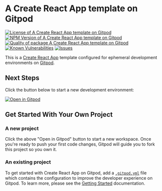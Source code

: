 # A Create React App template on Gitpod

<!--Badges-->

 [![License of A Create React App template on Gitpod](https://img.shields.io/github/license/hejny/seed.svg?style=flat)](https://github.com/hejny/seed/blob/main/LICENSE)
 [![NPM Version of A Create React App template on Gitpod](https://badge.fury.io/js/seed.svg)](https://www.npmjs.com/package/seed)
 [![Quality of package A Create React App template on Gitpod](https://packagequality.com/shield/seed.svg)](https://packagequality.com/#?package=seed)
 [![Known Vulnerabilities](https://snyk.io/test/github/hejny/seed/badge.svg)](https://snyk.io/test/github/hejny/seed)
 [![Issues](https://img.shields.io/github/issues/hejny/seed.svg?style=flat)](https://github.com/hejny/seed/issues)

<!--/Badges-->

This is a [Create React App](https://create-react-app.dev/) template configured for ephemeral development environments on [Gitpod](https://www.gitpod.io/).

## Next Steps

Click the button below to start a new development environment:

[![Open in Gitpod](https://gitpod.io/button/open-in-gitpod.svg)](https://gitpod.io/#https://github.com/gitpod-io/template-typescript-react)

## Get Started With Your Own Project

### A new project

Click the above "Open in Gitpod" button to start a new workspace. Once you're ready to push your first code changes, Gitpod will guide you to fork this project so you own it.

### An existing project

To get started with Create React App on Gitpod, add a [`.gitpod.yml`](./.gitpod.yml) file which contains the configuration to improve the developer experience on Gitpod. To learn more, please see the [Getting Started](https://www.gitpod.io/docs/getting-started) documentation.
